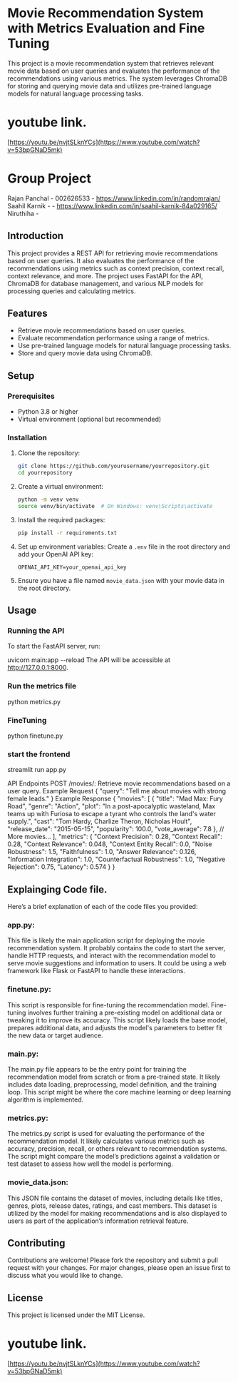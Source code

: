 # Movie Recommendation System with Metrics Evaluation and Fine Tuning

This project is a movie recommendation system that retrieves relevant movie data based on user queries and evaluates the performance of the recommendations using various metrics. The system leverages ChromaDB for storing and querying movie data and utilizes pre-trained language models for natural language processing tasks.

# youtube link.
[https://youtu.be/nvjtSLknYCs](https://www.youtube.com/watch?v=53bpGNaD5mk)

# Group Project
Rajan Panchal - 002626533 - https://www.linkedin.com/in/randomrajan/
Saahil Karnik -   - https://www.linkedin.com/in/saahil-karnik-84a029165/ 
Niruthiha - 

## Introduction

This project provides a REST API for retrieving movie recommendations based on user queries. It also evaluates the performance of the recommendations using metrics such as context precision, context recall, context relevance, and more. The project uses FastAPI for the API, ChromaDB for database management, and various NLP models for processing queries and calculating metrics.

## Features

- Retrieve movie recommendations based on user queries.
- Evaluate recommendation performance using a range of metrics.
- Use pre-trained language models for natural language processing tasks.
- Store and query movie data using ChromaDB.

## Setup

### Prerequisites

- Python 3.8 or higher
- Virtual environment (optional but recommended)

### Installation

1. Clone the repository:
    ```bash
    git clone https://github.com/yourusername/yourrepository.git
    cd yourrepository
    ```

2. Create a virtual environment:
    ```bash
    python -m venv venv
    source venv/bin/activate  # On Windows: venv\Scripts\activate
    ```

3. Install the required packages:
    ```bash
    pip install -r requirements.txt
    ```

4. Set up environment variables:
    Create a `.env` file in the root directory and add your OpenAI API key:
    ```env
    OPENAI_API_KEY=your_openai_api_key
    ```

5. Ensure you have a file named `movie_data.json` with your movie data in the root directory.

## Usage

### Running the API

To start the FastAPI server, run:

uvicorn main:app --reload
The API will be accessible at http://127.0.0.1:8000.

### Run the metrics file
python metrics.py

### FineTuning
python finetune.py

### start the frontend
streamlit run app.py

API Endpoints
POST /movies/: Retrieve movie recommendations based on a user query.
Example Request
{
    "query": "Tell me about movies with strong female leads."
}
Example Response
{
    "movies": [
        {
            "title": "Mad Max: Fury Road",
            "genre": "Action",
            "plot": "In a post-apocalyptic wasteland, Max teams up with Furiosa to escape a tyrant who controls the land's water supply.",
            "cast": "Tom Hardy, Charlize Theron, Nicholas Hoult",
            "release_date": "2015-05-15",
            "popularity": 100.0,
            "vote_average": 7.8
        },
        // More movies...
    ],
    "metrics": {
        "Context Precision": 0.28,
        "Context Recall": 0.28,
        "Context Relevance": 0.048,
        "Context Entity Recall": 0.0,
        "Noise Robustness": 1.5,
        "Faithfulness": 1.0,
        "Answer Relevance": 0.126,
        "Information Integration": 1.0,
        "Counterfactual Robustness": 1.0,
        "Negative Rejection": 0.75,
        "Latency": 0.574
    }
}


## Explainging Code file.

Here’s a brief explanation of each of the code files you provided:

### app.py:
This file is likely the main application script for deploying the movie recommendation system. It probably contains the code to start the server, handle HTTP requests, and interact with the recommendation model to serve movie suggestions and information to users. It could be using a web framework like Flask or FastAPI to handle these interactions.

### finetune.py:
This script is responsible for fine-tuning the recommendation model. Fine-tuning involves further training a pre-existing model on additional data or tweaking it to improve its accuracy. This script likely loads the base model, prepares additional data, and adjusts the model's parameters to better fit the new data or target audience.

### main.py:
The main.py file appears to be the entry point for training the recommendation model from scratch or from a pre-trained state. It likely includes data loading, preprocessing, model definition, and the training loop. This script might be where the core machine learning or deep learning algorithm is implemented.

### metrics.py:
The metrics.py script is used for evaluating the performance of the recommendation model. It likely calculates various metrics such as accuracy, precision, recall, or others relevant to recommendation systems. The script might compare the model’s predictions against a validation or test dataset to assess how well the model is performing.

### movie_data.json:
This JSON file contains the dataset of movies, including details like titles, genres, plots, release dates, ratings, and cast members. This dataset is utilized by the model for making recommendations and is also displayed to users as part of the application’s information retrieval feature.

## Contributing  
Contributions are welcome! Please fork the repository and submit a pull request with your changes. For major changes, please open an issue first to discuss what you would like to change.  

## License  
This project is licensed under the MIT License.  

# youtube link.
[https://youtu.be/nvjtSLknYCs](https://www.youtube.com/watch?v=53bpGNaD5mk)
